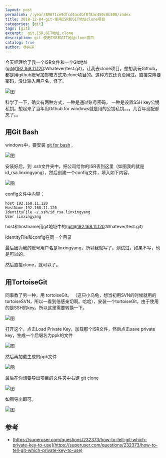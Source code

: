 ```yaml
---
layout: post
permalink: /:year/89671ce9dfcd4acdbf8f8ac450c0b500/index
title: 2018-12-04-git-使用ISR和GIT地址clone项目
categories: [git]
tags: [git]
excerpt:  git,ISR,GIT地址,clone
description: git-使用ISR和GIT地址clone项目
catalog: true
author: 林兴洋
---
```




今天经理给了我一个ISR文件和一个Git地址(git@192.168.11.120:Whatever/test.git)，让我去clone项目。想想我玩Github，都是用github账号加邮箱方式来clone项目的。这种方式还真没用过。直接克隆要密码，没让输入用户名，怪了。

![图](https://gitee.com/linxingyang/at-2020-10-02-image/raw/master/image/G-git/image/2018-12-04/02.png)

科学了一下，确实有两种方式，一种是通过账号密码， 一种是设置SSH key公钥私钥。想起来了当年用Github for windows就是用的公钥私钥。。。几百年没配都忘了。。



## 用Git Bash

windows中，要安装 [git for bash](https://gitforwindows.org/) ,

![图](https://gitee.com/linxingyang/at-2020-10-02-image/raw/master/image/G-git/image/2018-12-04/01.png)




安装好后，到 .ssh文件夹中，把公司给你的ISR丢到这里（如图我的就是id_rsa.linxingyang），然后创建一个config文件，填入如下内容，

![图](https://gitee.com/linxingyang/at-2020-10-02-image/raw/master/image/G-git/image/2018-12-04/03.png)


config文件中内容：

```
host 192.168.11.120
HostName 192.168.11.120
IdentityFile ~/.ssh/id_rsa.linxingyang
User linxingyang
```

host和hostname用git地址中的(git@192.168.11.120:Whatever/test.git)

IdentityFile和config在同一个目录

最后因为我的账号用户名是linxingyang，所以我就写了。测试过，如果不写，也是可以的。

然后直接clone，就可以了。



## 用TortoiseGit

同事教了另一种，用 tortoiseGit。  （这只小乌龟，想当初用SVN的时候就用的tortoiseSVN，所以一看到倍感亲切啊。哈哈），安装一个tortoiseGit，由于使用的是SSH的key。所以这里需要转换一下。

![图](https://gitee.com/linxingyang/at-2020-10-02-image/raw/master/image/G-git/image/2018-12-04/04.png)


打开这个，点击Load Private Key，加载那个ISR文件，然后点击save private key，生成一个后缀名为ppk的文件

![图](https://gitee.com/linxingyang/at-2020-10-02-image/raw/master/image/G-git/image/2018-12-04/05.png)


然后再加载生成的ppk文件

![图](https://gitee.com/linxingyang/at-2020-10-02-image/raw/master/image/G-git/image/2018-12-04/06.png)


最后在你想要导出项目的文件夹中右键 git clone

![图](https://gitee.com/linxingyang/at-2020-10-02-image/raw/master/image/G-git/image/2018-12-04/07.png)

如图导出即可。

![图](https://gitee.com/linxingyang/at-2020-10-02-image/raw/master/image/G-git/image/2018-12-04/08.png)



## 参考

* [https://superuser.com/questions/232373/how-to-tell-git-which-private-key-to-use](https://superuser.com/questions/232373/how-to-tell-git-which-private-key-to-use)